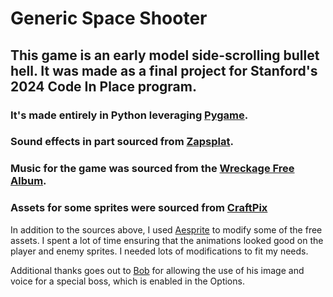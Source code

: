 # Generic Space Shooter

## This game is an early model side-scrolling bullet hell. It was made as a final project for Stanford's 2024 Code In Place program. 

### It's made entirely in Python leveraging [Pygame](https://www.pygame.org/docs/).
### Sound effects in part sourced from [Zapsplat](https://www.zapsplat.com/).
### Music for the game was sourced from the [Wreckage Free Album](https://onemansymphony.bandcamp.com/album/wreckage-free).
### Assets for some sprites were sourced from [CraftPix](https://craftpix.net/freebies/free-spaceship-pixel-art-sprite-sheets/?num=1&count=53&sq=ship&pos=4)


In addition to the sources above, I used [Aesprite](https://aseprite.org/) to modify some of the free assets. I spent a lot of time ensuring that the animations looked good on the player and enemy sprites. I needed lots of modifications to fit my needs. 

Additional thanks goes out to [Bob](https://codeinplace.stanford.edu/public/user/zxtfGx5IJFaKA4BmajxSDzzIP7d2) for allowing the use of his image and voice for a special boss, which is enabled in the Options.
